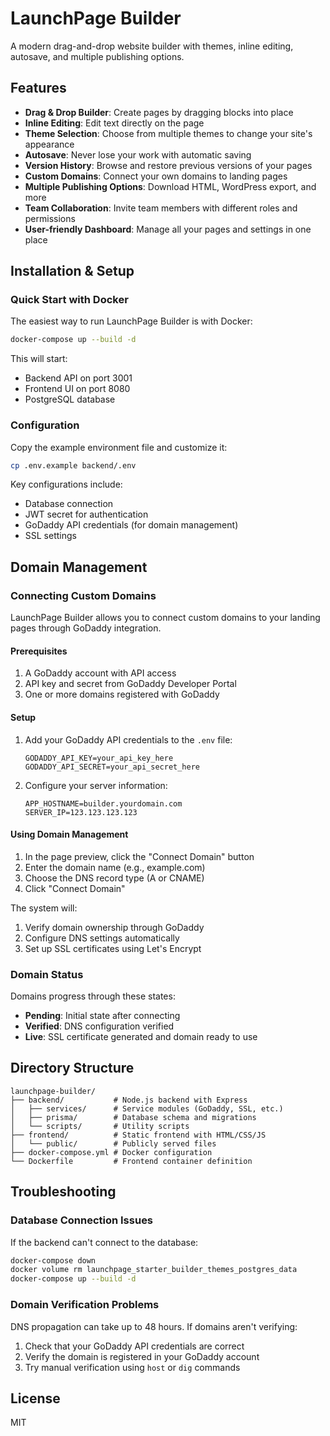# LaunchPage Builder

A modern drag-and-drop website builder with themes, inline editing, autosave, and multiple publishing options.

## Features

- **Drag & Drop Builder**: Create pages by dragging blocks into place
- **Inline Editing**: Edit text directly on the page
- **Theme Selection**: Choose from multiple themes to change your site's appearance
- **Autosave**: Never lose your work with automatic saving
- **Version History**: Browse and restore previous versions of your pages
- **Custom Domains**: Connect your own domains to landing pages
- **Multiple Publishing Options**: Download HTML, WordPress export, and more
- **Team Collaboration**: Invite team members with different roles and permissions
- **User-friendly Dashboard**: Manage all your pages and settings in one place

## Installation & Setup

### Quick Start with Docker

The easiest way to run LaunchPage Builder is with Docker:

```bash
docker-compose up --build -d
```

This will start:
- Backend API on port 3001
- Frontend UI on port 8080
- PostgreSQL database

### Configuration

Copy the example environment file and customize it:

```bash
cp .env.example backend/.env
```

Key configurations include:
- Database connection
- JWT secret for authentication
- GoDaddy API credentials (for domain management)
- SSL settings

## Domain Management

### Connecting Custom Domains

LaunchPage Builder allows you to connect custom domains to your landing pages through GoDaddy integration.

#### Prerequisites

1. A GoDaddy account with API access
2. API key and secret from GoDaddy Developer Portal
3. One or more domains registered with GoDaddy

#### Setup

1. Add your GoDaddy API credentials to the `.env` file:
   ```
   GODADDY_API_KEY=your_api_key_here
   GODADDY_API_SECRET=your_api_secret_here
   ```

2. Configure your server information:
   ```
   APP_HOSTNAME=builder.yourdomain.com
   SERVER_IP=123.123.123.123
   ```

#### Using Domain Management

1. In the page preview, click the "Connect Domain" button
2. Enter the domain name (e.g., example.com)
3. Choose the DNS record type (A or CNAME)
4. Click "Connect Domain"

The system will:
1. Verify domain ownership through GoDaddy
2. Configure DNS settings automatically
3. Set up SSL certificates using Let's Encrypt

### Domain Status

Domains progress through these states:
- **Pending**: Initial state after connecting
- **Verified**: DNS configuration verified
- **Live**: SSL certificate generated and domain ready to use

## Directory Structure

```
launchpage-builder/
├── backend/           # Node.js backend with Express
│   ├── services/      # Service modules (GoDaddy, SSL, etc.)
│   ├── prisma/        # Database schema and migrations
│   └── scripts/       # Utility scripts
├── frontend/          # Static frontend with HTML/CSS/JS
│   └── public/        # Publicly served files
├── docker-compose.yml # Docker configuration
└── Dockerfile         # Frontend container definition
```

## Troubleshooting

### Database Connection Issues

If the backend can't connect to the database:

```bash
docker-compose down
docker volume rm launchpage_starter_builder_themes_postgres_data
docker-compose up --build -d
```

### Domain Verification Problems

DNS propagation can take up to 48 hours. If domains aren't verifying:
1. Check that your GoDaddy API credentials are correct
2. Verify the domain is registered in your GoDaddy account
3. Try manual verification using `host` or `dig` commands

## License

MIT 